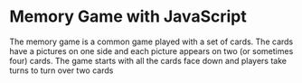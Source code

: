 # Memory Game with JavaScript

The memory game is a common game played with a set of cards. The cards have a pictures on one side and each picture appears on two (or sometimes four) cards. The game starts with all the cards face down and players take turns to turn over two cards
